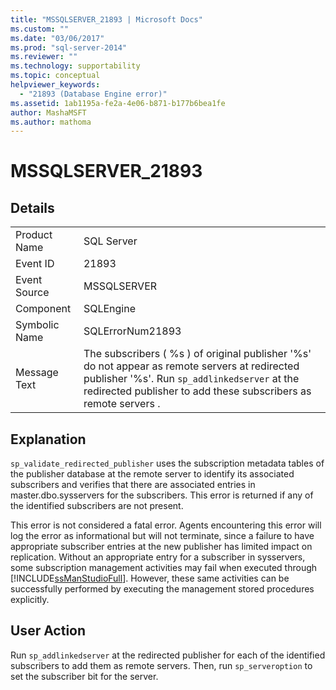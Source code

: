 ```yaml
---
title: "MSSQLSERVER_21893 | Microsoft Docs"
ms.custom: ""
ms.date: "03/06/2017"
ms.prod: "sql-server-2014"
ms.reviewer: ""
ms.technology: supportability
ms.topic: conceptual
helpviewer_keywords: 
  - "21893 (Database Engine error)"
ms.assetid: 1ab1195a-fe2a-4e06-b871-b177b6bea1fe
author: MashaMSFT
ms.author: mathoma
---
```

# MSSQLSERVER_21893
    
## Details  
  
|||  
|-|-|  
|Product Name|SQL Server|  
|Event ID|21893|  
|Event Source|MSSQLSERVER|  
|Component|SQLEngine|  
|Symbolic Name|SQLErrorNum21893|  
|Message Text|The subscribers ( %s ) of original publisher '%s' do not appear as remote servers at redirected publisher '%s'. Run `sp_addlinkedserver` at the redirected publisher to add these subscribers as remote servers .|  
  
## Explanation  
 `sp_validate_redirected_publisher` uses the subscription metadata tables of the publisher database at the remote server to identify its associated subscribers and verifies that there are associated entries in master.dbo.sysservers for the subscribers. This error is returned if any of the identified subscribers are not present.  
  
 This error is not considered a fatal error. Agents encountering this error will log the error as informational but will not terminate, since a failure to have appropriate subscriber entries at the new publisher has limited impact on replication. Without an appropriate entry for a subscriber in sysservers, some subscription management activities may fail when executed through [!INCLUDE[ssManStudioFull](../../includes/ssmanstudiofull-md.md)]. However, these same activities can be successfully performed by executing the management stored procedures explicitly.  
  
## User Action  
 Run `sp_addlinkedserver` at the redirected publisher for each of the identified subscribers to add them as remote servers. Then, run `sp_serveroption` to set the subscriber bit for the server.  
  
  
